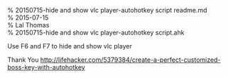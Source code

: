 % 20150715-hide and show vlc player-autohotkey script readme.md 	
% 2015-07-15	
% Lal Thomas 	
% 20150715-hide and show vlc player-autohotkey script.ahk 	
	

Use F6 and F7 to hide and show vlc player

Thank You http://lifehacker.com/5379384/create-a-perfect-customized-boss-key-with-autohotkey
